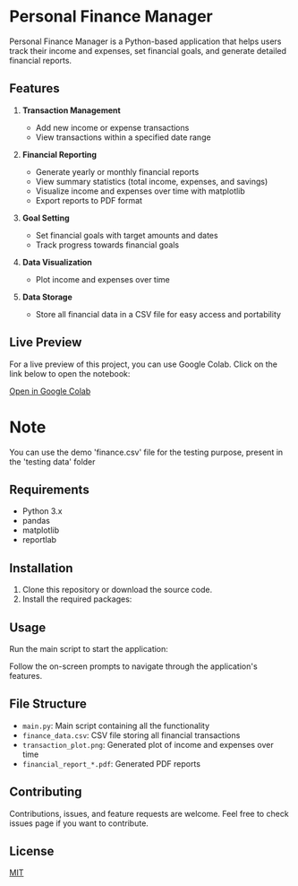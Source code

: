 # Personal Finance Manager

Personal Finance Manager is a Python-based application that helps users track their income and expenses, set financial goals, and generate detailed financial reports.

## Features

1. **Transaction Management**
   - Add new income or expense transactions
   - View transactions within a specified date range

2. **Financial Reporting**
   - Generate yearly or monthly financial reports
   - View summary statistics (total income, expenses, and savings)
   - Visualize income and expenses over time with matplotlib
   - Export reports to PDF format

3. **Goal Setting**
   - Set financial goals with target amounts and dates
   - Track progress towards financial goals

4. **Data Visualization**
   - Plot income and expenses over time

5. **Data Storage**
   - Store all financial data in a CSV file for easy access and portability
  
## Live Preview

For a live preview of this project, you can use Google Colab. Click on the link below to open the notebook:

[Open in Google Colab](https://colab.research.google.com/drive/1dj6tMCTve0Y1404SZ3ZtSF_bP7EtOYVW?usp=sharing)


# Note
You can use the demo 'finance.csv' file for the testing purpose, present in the 'testing data' folder


## Requirements

- Python 3.x
- pandas
- matplotlib
- reportlab

## Installation

1. Clone this repository or download the source code.
2. Install the required packages:

## Usage

Run the main script to start the application:

Follow the on-screen prompts to navigate through the application's features.

## File Structure

- `main.py`: Main script containing all the functionality
- `finance_data.csv`: CSV file storing all financial transactions
- `transaction_plot.png`: Generated plot of income and expenses over time
- `financial_report_*.pdf`: Generated PDF reports

## Contributing

Contributions, issues, and feature requests are welcome. Feel free to check issues page if you want to contribute.

## License

[MIT](https://choosealicense.com/licenses/mit/)

